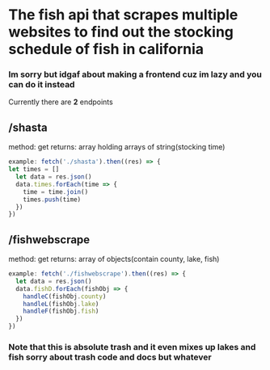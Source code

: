 # The fish api that scrapes multiple websites to find out the stocking schedule of fish in california

### Im sorry but idgaf about making a frontend cuz im lazy and you can do it instead

Currently there are **2** endpoints

## /shasta

method: get
returns: array holding arrays of string(stocking time)

```js
example: fetch('./shasta').then((res) => {
let times = []
  let data = res.json()
  data.times.forEach(time => {
    time = time.join()
    times.push(time)
  })
})

```

## /fishwebscrape

method: get
returns: array of objects(contain county, lake, fish)

```js
example: fetch('./fishwebscrape').then((res) => {
  let data = res.json()
  data.fishD.forEach(fishObj => {
    handleC(fishObj.county)
    handleL(fishObj.lake)
    handleF(fishObj.fish)
  })
})

```


### Note that this is absolute trash and it even mixes up lakes and fish sorry about trash code and docs but whatever
